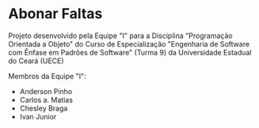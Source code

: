 # Abonar Faltas
Projeto desenvolvido pela Equipe "I" para a Disciplina "Programação Orientada a Objeto" do Curso de Especialização "Engenharia de Software com Ênfase em Padrões de Software" (Turma 9) da Universidade Estadual do Ceará (UECE)

Membros da Equipe "I":
  - Anderson Pinho
  - Carlos a. Matias
  - Chesley Braga
  - Ivan Junior
